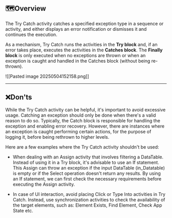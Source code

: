 ## 🗺️Overview

The Try Catch activity catches a specified exception type in a sequence or activity, and either displays an error notification or dismisses it and continues the execution.

As a mechanism, Try Catch runs the activities in the **Try block** and, if an error takes place, executes the activities in the **Catches block**. The **Finally block** is only executed when no exceptions are thrown or when an exception is caught and handled in the Catches block (without being re-thrown).

![[Pasted image 20250504152158.png]]

---

## ❌Don'ts

While the Try Catch activity can be helpful, it's important to avoid excessive usage. Catching an exception should only be done when there's a valid reason to do so. Typically, the Catch block is responsible for handling the exception and enabling error recovery. However, there are instances where an exception is caught performing certain actions, for the purpose of logging it, before being rethrown to higher levels.

Here are a few examples where the Try Catch activity shouldn't be used:

- When dealing with an Assign activity that involves filtering a DataTable. Instead of using it in a Try block, it's advisable to use an If statement. This Assign can throw an exception if the input DataTable (in_Datatable) is empty or if the Select operation doesn't return any results. By using an If statement, we can first check the necessary requirements before executing the Assign activity.

- In case of UI interaction, avoid placing Click or Type Into activities in Try Catch. Instead, use synchronization activities to check the availability of the target elements, such as: Element Exists, Find Element, Check App State etc.